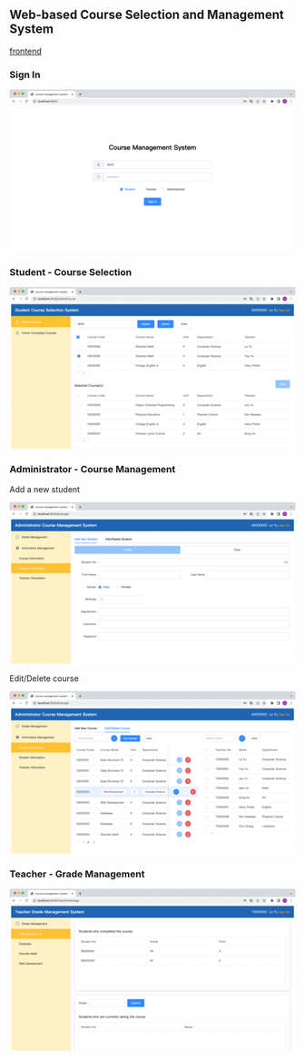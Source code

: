 ## Web-based Course Selection and Management System

[frontend](https://github.com/circle117/course-management-system-frontend)

### Sign In

![sign-in](./img/sign-in.png)

### Student - Course Selection

<img src="./img/student-course-selection.png" alt="student-course-selection"/>

### Administrator - Course Management

Add a new student

![admin-course-management-2](./img/admin-course-management-2.png)

Edit/Delete course

![admin-course-management-1](./img/admin-course-management-1.png)

### Teacher - Grade Management

![teacher-course-management](./img/teacher-grade-management.png)
